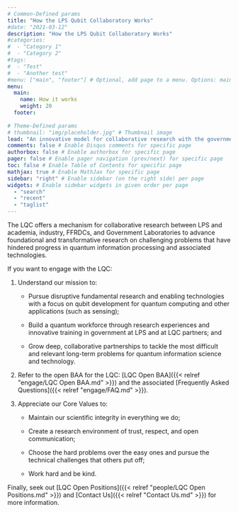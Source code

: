 ```yaml
---
# Common-Defined params
title: "How the LPS Qubit Collaboratory Works"
#date: "2021-03-12"
description: "How the LPS Qubit Collaboratory Works"
#categories:
#  - "Category 1"
#  - "Category 2"
#tags:
#  - "Test"
#  - "Another test"
#menu: ["main", "footer"] # Optional, add page to a menu. Options: main, side, footer
menu:
  main:
    name: How it works
    weight: 20
  footer:
  
# Theme-Defined params
# thumbnail: "img/placeholder.jpg" # Thumbnail image
lead: "An innovative model for collaborative research with the government." # Lead text
comments: false # Enable Disqus comments for specific page
authorbox: false # Enable authorbox for specific page
pager: false # Enable pager navigation (prev/next) for specific page
toc: false # Enable Table of Contents for specific page
mathjax: true # Enable MathJax for specific page
sidebar: "right" # Enable sidebar (on the right side) per page
widgets: # Enable sidebar widgets in given order per page
  - "search"
  - "recent"
  - "taglist"
---
```


The LQC offers a mechanism for collaborative research between LPS and academia, industry, FFRDCs, and Government Laboratories to advance foundational and transformative research on challenging problems that have hindered progress in quantum information processing and associated technologies. 

If you want to engage with the LQC:

1) Understand our mission to: 

	- Pursue disruptive fundamental research and enabling technologies with a focus on qubit development for quantum computing and other applications (such as sensing); 

	- Build a quantum workforce through research experiences and innovative training in government at LPS and at LQC partners; and 

	- Grow deep, collaborative partnerships to tackle the most difficult and relevant long-term problems for quantum information science and technology. 

2) Refer to the open BAA for the LQC: [LQC Open BAA]({{< relref "engage/LQC Open BAA.md" >}}) and the associated [Frequently Asked Questions]({{< relref "engage/FAQ.md" >}}).


3) Appreciate our Core Values to:

	- Maintain our scientific integrity in everything we do;

	- Create a  research environment of trust, respect, and open communication;

	- Choose the hard problems over the easy ones and pursue the technical challenges that others put off;

	- Work hard and be kind.

Finally, seek out [LQC Open Positions]({{< relref "people/LQC Open Positions.md" >}}) and [Contact Us]({{< relref "Contact Us.md" >}}) for more information.